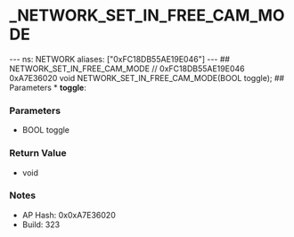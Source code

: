 # _NETWORK_SET_IN_FREE_CAM_MODE

--- ns: NETWORK aliases: ["0xFC18DB55AE19E046"] --- ## NETWORK_SET_IN_FREE_CAM_MODE  // 0xFC18DB55AE19E046 0xA7E36020 void NETWORK_SET_IN_FREE_CAM_MODE(BOOL toggle);   ## Parameters * **toggle**:

### Parameters
* BOOL toggle

### Return Value
* void

### Notes
* AP Hash: 0x0xA7E36020
* Build: 323

